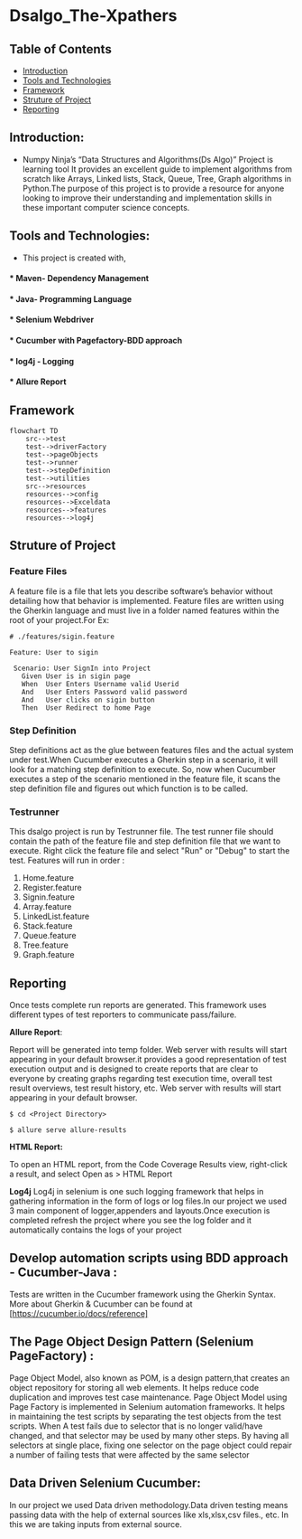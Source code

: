# Dsalgo_The-Xpathers

## Table of Contents
* [Introduction](#Introduction)
* [Tools and Technologies](#Tools-and-Technologies)
* [Framework](#Framework)
* [Struture of Project](#Struture-of-Project)
* [Reporting](#Reporting)

## Introduction:
* Numpy Ninja’s “Data Structures and Algorithms(Ds Algo)” Project is learning tool It provides an excellent guide to implement algorithms from scratch like Arrays, Linked lists, Stack, Queue, Tree, Graph algorithms in Python.The purpose of this project is to provide a resource for anyone looking to improve their understanding and implementation skills in these important computer science concepts.

## Tools and Technologies:
* This project is created with,
#### * Maven- Dependency Management
#### * Java- Programming Language
#### * Selenium Webdriver
#### * Cucumber with Pagefactory-BDD approach
#### * log4j - Logging
#### * Allure Report

## Framework
```mermaid
flowchart TD
    src-->test
    test-->driverFactory
    test-->pageObjects
    test-->runner
    test-->stepDefinition
    test-->utilities
    src-->resources
    resources-->config
    resources-->Exceldata
    resources-->features
    resources-->log4j
 ```
 ## Struture of Project
 
 ### Feature Files
 A feature file is a file that lets you describe software’s behavior without detailing how that behavior is implemented. Feature files are written using the
 Gherkin language and must live in a folder named features within the root of your project.For Ex:
 ```
# ./features/sigin.feature

Feature: User to sigin 

  Scenario: User SignIn into Project
    Given User is in sigin page 
    When  User Enters Username valid Userid
    And   User Enters Password valid password
    And   User clicks on sigin button 
    Then  User Redirect to home Page

```
 ### Step Definition
 Step definitions act as the glue between features files and the actual system under test.When Cucumber executes a Gherkin step in a scenario, it will look for a matching step definition to execute. So, now when Cucumber executes a step of the scenario mentioned in the feature file, it scans the step definition file and figures out which function is to be called.
 
 ### Testrunner
 This dsalgo project is run by Testrunner file. The test runner file should contain the path of the feature file and step definition file that we want to execute.
 Right click the feature file and select "Run" or "Debug" to start the test.
Features will run in order :
1. Home.feature
2. Register.feature
3. Signin.feature
4. Array.feature
5. LinkedList.feature
6. Stack.feature
7. Queue.feature
8. Tree.feature
9. Graph.feature

## Reporting
Once tests complete run reports are generated. This framework uses different types of test reporters to communicate pass/failure.

**Allure Report**: 

Report will be generated into temp folder. Web server with results will start appearing in your default browser.it provides a good representation of test execution output and is designed to create reports that are clear to everyone by creating graphs regarding test execution time, overall test result overviews, test result history, etc. Web server with results will start appearing in your default browser.
```
$ cd <Project Directory>

$ allure serve allure-results
```

**HTML Report:**

To open an HTML report, from the Code Coverage Results view, right-click a result, and select Open as > HTML Report

**Log4j**
Log4j in selenium is one such logging framework that helps in gathering information in the form of logs or log files.In our project we used 3 main component of logger,appenders and layouts.Once execution is completed refresh the project where you see the log folder and it automatically contains the logs of your project

## Develop automation scripts using BDD approach - Cucumber-Java :
Tests are written in the Cucumber framework using the Gherkin Syntax. More about Gherkin & Cucumber can be found at [https://cucumber.io/docs/reference] 

## The Page Object Design Pattern (Selenium PageFactory) :
Page Object Model, also known as POM, is a design pattern,that creates an object repository for storing all web elements. It helps reduce code duplication and improves test case maintenance.
Page Object Model using Page Factory is implemented in Selenium automation frameworks. It helps in maintaining the test scripts by separating the test objects from the test scripts.
When A test fails due to selector that is no longer valid/have changed, and that selector may be used by many other steps.
By having all selectors at single place, fixing one selector on the page object could repair a number of failing tests that were affected by the same selector

## Data Driven Selenium Cucumber:
In our project we used Data driven methodology.Data driven testing means passing data with the help of  external sources like xls,xlsx,csv files., etc. In this we are taking inputs from external source.
 
